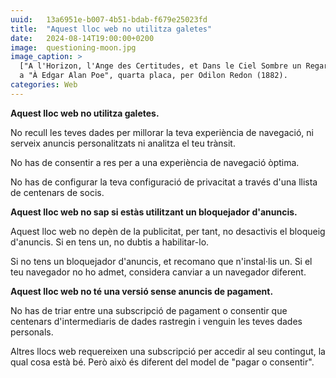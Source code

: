 ```yaml
---
uuid:   13a6951e-b007-4b51-bdab-f679e25023fd
title:  "Aquest lloc web no utilitza galetes"
date:   2024-08-14T19:00:00+0200
image:  questioning-moon.jpg
image_caption: >
  ["A l'Horizon, l'Ange des Certitudes, et Dans le Ciel Sombre un Regard Interrogateur"](https://publicdomainreview.org/collection/odilon-redon-a-edgar-poe/)
  a "À Edgar Alan Poe", quarta placa, per Odilon Redon (1882).
categories: Web
---
```


**Aquest lloc web no utilitza galetes.**

No recull les teves dades per millorar la teva experiència de navegació, ni serveix anuncis personalitzats ni analitza el teu trànsit.

No has de consentir a res per a una experiència de navegació òptima.

No has de configurar la teva configuració de privacitat a través d'una llista de centenars de socis.

**Aquest lloc web no sap si estàs utilitzant un bloquejador d'anuncis.**

Aquest lloc web no depèn de la publicitat, per tant, no desactivis el bloqueig d'anuncis. Si en tens un, no dubtis a habilitar-lo.

Si no tens un bloquejador d'anuncis, et recomano que n'instal·lis un. Si el teu navegador no ho admet, considera canviar a un navegador diferent.

**Aquest lloc web no té una versió sense anuncis de pagament.**

No has de triar entre una subscripció de pagament o consentir que centenars d'intermediaris de dades rastregin i venguin les teves dades personals.

Altres llocs web requereixen una subscripció per accedir al seu contingut, la qual cosa està bé. Però això és diferent del model de "pagar o consentir".
